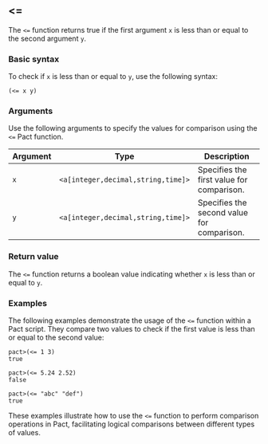 ## <=

The `<=` function returns true if the first argument `x` is less than or equal to the second argument `y`.

### Basic syntax

To check if `x` is less than or equal to `y`, use the following syntax:

`(<= x y)`

### Arguments

Use the following arguments to specify the values for comparison using the `<=` Pact function.

| Argument | Type | Description |
| --- | --- | --- |
| `x` | `<a[integer,decimal,string,time]>` | Specifies the first value for comparison. |
| `y` | `<a[integer,decimal,string,time]>` | Specifies the second value for comparison. |

### Return value

The `<=` function returns a boolean value indicating whether `x` is less than or equal to `y`.

### Examples

The following examples demonstrate the usage of the `<=` function within a Pact script. They compare two values to check if the first value is less than or equal to the second value:

```pact
pact>(<= 1 3)
true
```

```pact
pact>(<= 5.24 2.52)
false
```

```pact
pact>(<= "abc" "def")
true
```

These examples illustrate how to use the `<=` function to perform comparison operations in Pact, facilitating logical comparisons between different types of values.
